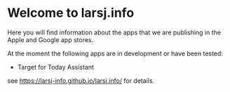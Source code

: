 # Welcome to larsj.info
Here you will find information about the apps that we are publishing in the Apple and Google app stores.

At the moment the following apps are in development or have been tested:

- Target for Today Assistant

see https://larsj-info.github.io/larsj.info/ for details.
